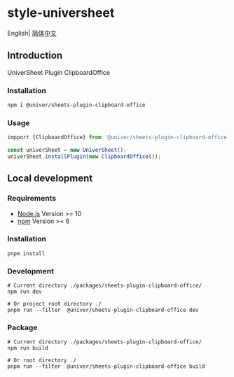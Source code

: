 # style-universheet

English| [简体中文](./README-zh.md)

## Introduction

UniverSheet Plugin ClipboardOffice

### Installation

```bash
npm i @univer/sheets-plugin-clipboard-office
```

### Usage

```js
impport {ClipboardOffice} from '@univer/sheets-plugin-clipboard-office'

const univerSheet = new UniverSheet();
univerSheet.installPlugin(new ClipboardOffice());
```

## Local development

### Requirements

-   [Node.js](https://nodejs.org/en/) Version >= 10
-   [npm](https://www.npmjs.com/) Version >= 6

### Installation

```
pnpm install
```

### Development

```
# Current directory ./packages/sheets-plugin-clipboard-office/
npm run dev

# Or project root directory ./
pnpm run --filter  @univer/sheets-plugin-clipboard-office dev
```

### Package

```
# Current directory ./packages/sheets-plugin-clipboard-office/
npm run build

# Or root directory ./
pnpm run --filter  @univer/sheets-plugin-clipboard-office build
```
